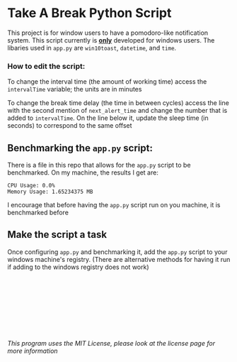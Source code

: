 # Take A Break Python Script
This project is for window users to have a pomodoro-like notification system. This script currently is <ins>**only**</ins> developed for windows users. The libaries used in ``app.py`` are ``win10toast``, ``datetime``, and ``time``. 

### How to edit the script:
To change the interval time (the amount of working time) access the ``intervalTime`` variable; the units are in minutes

To change the break time delay (the time in between cycles) access the line with the second mention of ``next_alert_time`` and change the number that is added to ``intervalTime``. On the line below it, update the sleep time (in seconds) to correspond to the same offset

## Benchmarking the ``app.py`` script:
There is a file in this repo that allows for the ``app.py`` script to be benchmarked. On my machine, the results I get are:

``CPU Usage: 0.0%`` <br>``Memory Usage: 1.65234375 MB``</br>

I encourage that before having the ``app.py`` script run on you machine, it is benchmarked before

## Make the script a task
Once configuring ``app.py`` and benchmarking it, add the ``app.py`` script to your windows machine's registry. (There are alternative methods for having it run if adding to the windows registry does not work)



###### <br><br><br><br><br><br><br><br>This program uses the MIT License, please look at the license page for more information</br></br></br></br></br></br></br></br>